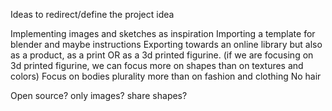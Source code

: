 Ideas to redirect/define the project idea

Implementing images and sketches as inspiration
Importing a template for blender and maybe instructions
Exporting towards an online library but also as a product, as a print OR as a 3d printed figurine.
(if we are focusing on 3d printed figurine, we can focus more on shapes than on textures and colors)
Focus on bodies plurality more than on fashion and clothing
No hair

Open source? only images? share shapes? 